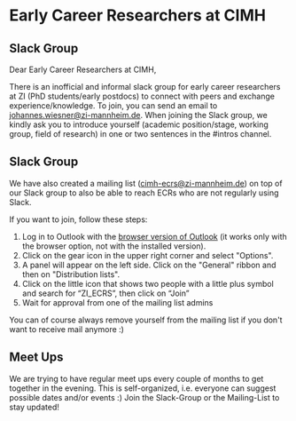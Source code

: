 # Early Career Researchers at CIMH

## Slack Group
Dear Early Career Researchers at CIMH,

There is an inofficial and informal slack group for early career researchers at ZI (PhD students/early postdocs) to connect with peers and exchange experience/knowledge. To join, you can send an email to johannes.wiesner@zi-mannheim.de. When joining the Slack group, we kindly ask you to introduce yourself (academic position/stage, working group, field of research) in one or two sentences in the #intros channel.

## Slack Group
We have also created a mailing list (cimh-ecrs@zi-mannheim.de) on top of our Slack group to also be able to reach ECRs who are not regularly using Slack.

If you want to join, follow these steps:

1) Log in to Outlook with the [browser version of Outlook](https://owa.zi-mannheim.de/) (it works only with the browser option, not with the installed version).
2) Click on the gear icon in the upper right corner and select "Options".
3) A panel will appear on the left side. Click on the "General" ribbon and then on "Distribution lists".
4) Click on the little icon that shows two people  with a little plus symbol and search for “ZI_ECRS”, then click on “Join”
5) Wait for approval from one of the mailing list admins

You can of course always remove yourself from the mailing list if you don't want to receive mail anymore :)

## Meet Ups
We are trying to have regular meet ups every couple of months to get together in the evening. This is self-organized, i.e. everyone can suggest possible dates and/or events :) Join the Slack-Group or the Mailing-List to stay updated!
